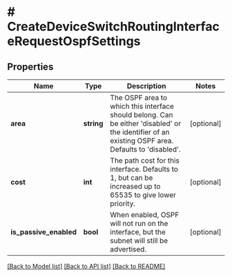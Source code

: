 # # CreateDeviceSwitchRoutingInterfaceRequestOspfSettings

## Properties

Name | Type | Description | Notes
------------ | ------------- | ------------- | -------------
**area** | **string** | The OSPF area to which this interface should belong. Can be either &#39;disabled&#39; or the identifier of an           existing OSPF area. Defaults to &#39;disabled&#39;. | [optional]
**cost** | **int** | The path cost for this interface. Defaults to 1, but can be increased up to 65535           to give lower priority. | [optional]
**is_passive_enabled** | **bool** | When enabled, OSPF will not run on the interface, but the subnet will still be advertised. | [optional]

[[Back to Model list]](../../README.md#models) [[Back to API list]](../../README.md#endpoints) [[Back to README]](../../README.md)
